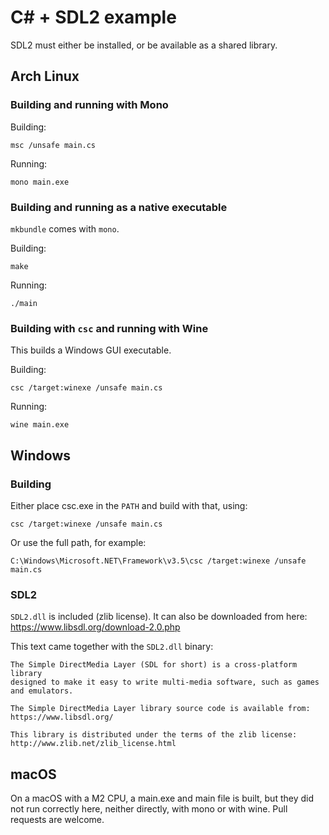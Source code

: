 # C# + SDL2 example

SDL2 must either be installed, or be available as a shared library.

## Arch Linux

### Building and running with Mono

Building:

    msc /unsafe main.cs

Running:

    mono main.exe

### Building and running as a native executable

`mkbundle` comes with `mono`.

Building:

    make

Running:

    ./main

### Building with `csc` and running with Wine

This builds a Windows GUI executable.

Building:

    csc /target:winexe /unsafe main.cs

Running:

    wine main.exe

## Windows

### Building

Either place csc.exe in the `PATH` and build with that, using:

    csc /target:winexe /unsafe main.cs

Or use the full path, for example:

    C:\Windows\Microsoft.NET\Framework\v3.5\csc /target:winexe /unsafe main.cs

### SDL2

`SDL2.dll` is included (zlib license). It can also be downloaded from here: https://www.libsdl.org/download-2.0.php

This text came together with the `SDL2.dll` binary:

```
The Simple DirectMedia Layer (SDL for short) is a cross-platform library
designed to make it easy to write multi-media software, such as games
and emulators.

The Simple DirectMedia Layer library source code is available from:
https://www.libsdl.org/

This library is distributed under the terms of the zlib license:
http://www.zlib.net/zlib_license.html
```

## macOS

On a macOS with a M2 CPU, a main.exe and main file is built, but they did not run correctly here, neither directly, with mono or with wine. Pull requests are welcome.
